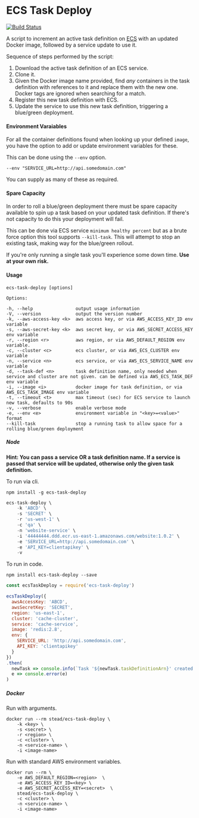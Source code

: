 # ECS Task Deploy

[![Build Status](https://travis-ci.org/mikestead/ecs-task-deploy.svg?branch=greenkeeper%2Fcommander-2.10.0)](https://travis-ci.org/mikestead/ecs-task-deploy)

A script to increment an active task definition on [ECS](https://aws.amazon.com/ecs) with an updated Docker image, followed by a service update to use it.

Sequence of steps performed by the script:

1. Download the active task definition of an ECS service.
1. Clone it.
1. Given the Docker image name provided, find *any* containers in the task definition with references to it and replace them with the new one. Docker tags are ignored when searching for a match.
1. Register this new task definition with ECS.
1. Update the service to use this new task definition, triggering a blue/green deployment.

#### Environment Varaiables

For all the container definitions found when looking up your defined `image`, you have the option to add or update environment variables for these.

This can be done using the `--env` option.

    --env "SERVICE_URL=http://api.somedomain.com"

You can supply as many of these as required.

#### Spare Capacity

In order to roll a blue/green deployment there must be spare capacity available to spin up a task based on your updated task definition.
If there's not capacity to do this your deployment will fail.

This can be done via ECS service `minimum healthy percent` but as a brute force option this tool supports `--kill-task`.
This will attempt to stop an existing task, making way for the blue/green rollout.

If you're only running a single task you'll experience some down time. **Use at your own risk.**

#### Usage

    ecs-task-deploy [options]

    Options:

    -h, --help                output usage information
    -V, --version             output the version number
    -k, --aws-access-key <k>  aws access key, or via AWS_ACCESS_KEY_ID env variable
    -s, --aws-secret-key <k>  aws secret key, or via AWS_SECRET_ACCESS_KEY env variable
    -r, --region <r>          aws region, or via AWS_DEFAULT_REGION env variable.
    -c, --cluster <c>         ecs cluster, or via AWS_ECS_CLUSTER env variable
    -n, --service <n>         ecs service, or via AWS_ECS_SERVICE_NAME env variable
    -d, --task-def <n>        task definition name, only needed when service and cluster are not given. can be defined via AWS_ECS_TASK_DEF env variable
    -i, --image <i>           docker image for task definition, or via AWS_ECS_TASK_IMAGE env variable
    -t, --timeout <t>         max timeout (sec) for ECS service to launch new task, defaults to 90s
    -v, --verbose             enable verbose mode
    -e, --env <e>             environment variable in "<key>=<value>" format
    --kill-task               stop a running task to allow space for a rolling blue/green deployment

##### Node

**Hint: You can pass a service OR a task definition name. If a service is passed
 that service will be updated, otherwise only the given task definition.**

To run via cli.

    npm install -g ecs-task-deploy

```javascript
ecs-task-deploy \
    -k 'ABCD' \
    -s 'SECRET' \
    -r 'us-west-1' \
    -c 'qa' \
    -n 'website-service' \
    -i '44444444.ddd.ecr.us-east-1.amazonaws.com/website:1.0.2' \
    -e 'SERVICE_URL=http://api.somedomain.com' \
    -e 'API_KEY=clientapikey' \
    -v
```

To run in code.

    npm install ecs-task-deploy --save

```javascript
const ecsTaskDeploy = require('ecs-task-deploy')

ecsTaskDeploy({
  awsAccessKey: 'ABCD',
  awsSecretKey: 'SECRET',
  region: 'us-east-1',
  cluster: 'cache-cluster',
  service: 'cache-service',
  image: 'redis:2.8',
  env: {
    SERVICE_URL: 'http://api.somedomain.com',
    API_KEY: 'clientapikey'
  }
})
.then(
  newTask => console.info(`Task '${newTask.taskDefinitionArn}' created and deployed`),
  e => console.error(e)
)
```

##### Docker

Run with arguments.

    docker run --rm stead/ecs-task-deploy \
        -k <key> \
        -s <secret> \
        -r <region> \
        -c <cluster> \
        -n <service-name> \
        -i <image-name>

Run with standard AWS environment variables.

    docker run --rm \
        -e AWS_DEFAULT_REGION=<region>  \
        -e AWS_ACCESS_KEY_ID=<key> \
        -e AWS_SECRET_ACCESS_KEY=<secret>  \
        stead/ecs-task-deploy \
        -c <cluster> \
        -n <service-name> \
        -i <image-name>
